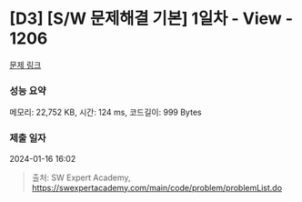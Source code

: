 # [D3] [S/W 문제해결 기본] 1일차 - View - 1206 

[문제 링크](https://swexpertacademy.com/main/code/problem/problemDetail.do?contestProbId=AV134DPqAA8CFAYh) 

### 성능 요약

메모리: 22,752 KB, 시간: 124 ms, 코드길이: 999 Bytes

### 제출 일자

2024-01-16 16:02



> 출처: SW Expert Academy, https://swexpertacademy.com/main/code/problem/problemList.do